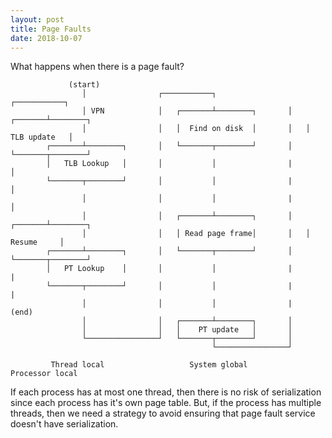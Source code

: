 ```yaml
---
layout: post
title: Page Faults
date: 2018-10-07
---
```


What happens when there is a page fault?

```
             (start)
                │                ┌───────────┐                ┌───────────┐
                │ VPN            │   ┌───────┴────────┐       │   ┌───────┴────────┐
                │                │   │  Find on disk  │       │   │   TLB update   │
        ┌───────┴────────┐       │   └───────┬────────┘       │   └───────┬────────┘
        │   TLB Lookup   │       │           │                |           │
        └───────┬────────┘       │           │                |           │
                │                │           │                |           │
                │                │   ┌───────┴────────┐       │   ┌───────┴────────┐
                │                │   │ Read page frame│       │   │     Resume     │
        ┌───────┴────────┐       │   └───────┬────────┘       │   └───────┬────────┘
        │   PT Lookup    │       │           │                |           |
        └───────┬────────┘       │           │                |           |
                │                │           │                |         (end)
                │                │   ┌───────┴────────┐       │
                │                │   │    PT update   │       │
                └────────────────┘   └───────┬────────┘       │
                                             └────────────────┘

         Thread local                   System global              Processor local
```

If each process has at most one thread, then there is no risk of serialization since
each process has it's own page table. But, if the process has multiple threads, then
we need a strategy to avoid ensuring that page fault service doesn't have serialization.
